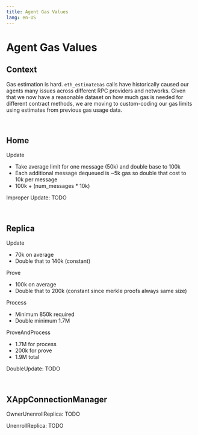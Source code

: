 ```yaml
---
title: Agent Gas Values
lang: en-US
---
```


# Agent Gas Values

## Context

Gas estimation is hard. `eth_estimateGas` calls have historically caused our agents many issues across different RPC providers and networks. Given that we now have a reasonable dataset on how much gas is needed for different contract methods, we are moving to custom-coding our gas limits using estimates from previous gas usage data.

<br>

## Home

Update

- Take average limit for one message (50k) and double base to 100k
- Each additional message dequeued is ~5k gas so double that cost to 10k per message
- 100k + (num_messages \* 10k)

Improper Update: TODO

<br>

## Replica

Update

- 70k on average
- Double that to 140k (constant)

Prove

- 100k on average
- Double that to 200k (constant since merkle proofs always same size)

Process

- Minimum 850k required
- Double minimum 1.7M

ProveAndProcess

- 1.7M for process
- 200k for prove
- 1.9M total

DoubleUpdate: TODO

<br>

## XAppConnectionManager

OwnerUnenrollReplica: TODO

UnenrollReplica: TODO
